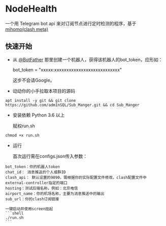 # NodeHealth

一个用 Telegram bot api 来对订阅节点进行定时检测的程序，基于[mihomo(clash meta)]([https://t.me/BotFather](https://github.com/MetaCubeX/mihomo/releases))

## 快速开始

* 从 [@BotFather](https://t.me/BotFather) 那里创建一个机器人，获得该机器人的bot_token，应形如：

    bot_token = "xxxxx:xxxxxxxxxxxxxxxxxxxxxxxxxxx"

    这步不会请Google。
* 动动你的小手拉取本项目的源码
```shell
apt install -y git && git clone https://github.com/adm1nSQL/Sub_Manger.git && cd Sub_Manger
```

* 安装依赖 Python 3.6 以上


    赋权run.sh

```
chmod +x run.sh
```

* 运行

    首次运行需在configs.json传入参数：
```shell
bot_token：你的机器人token
chat_id： 消息推送的个人或群ID
clash_api： 默认设置的9090，需根据你的实际配置文件修改，clash配置文件中external-controller指定的端口
hosting：测试后端名称，例如：北京电信
airport_name：你的机场名称，主要为消息推送中的输出
sub_url：你的clash订阅链接
```

    一键启动并使用screen挂起
    ```shell
    ./run.sh
    ```


